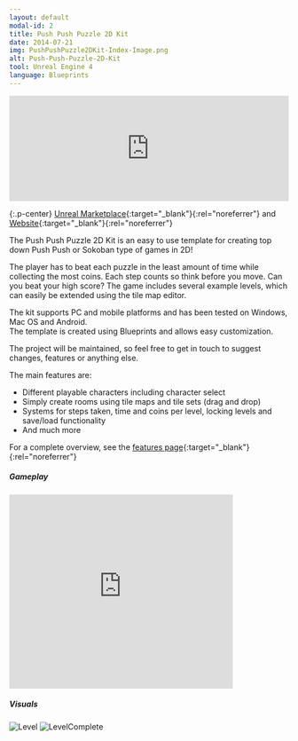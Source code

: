 ```yaml
---
layout: default
modal-id: 2
title: Push Push Puzzle 2D Kit
date: 2014-07-21
img: PushPushPuzzle2DKit-Index-Image.png
alt: Push-Push-Puzzle-2D-Kit
tool: Unreal Engine 4
language: Blueprints
---
```


<iframe src="https://widgets.gamejolt.com/package/v1?key=PR3UeSoH&theme=dark" frameborder="0" width="100%" height="190"></iframe>  

{:.p-center}
[Unreal Marketplace][unreal-marketplace]{:target="_blank"}{:rel="noreferrer"} and [Website][website]{:target="_blank"}{:rel="noreferrer"}

The Push Push Puzzle 2D Kit is an easy to use template for creating top down Push Push or Sokoban type of games in 2D!

The player has to beat each puzzle in the least amount of time while collecting the most coins.
Each step counts so think before you move. Can you beat your high score?
The game includes several example levels, which can easily be extended using the tile map editor.

The kit supports PC and mobile platforms and has been tested on Windows, Mac OS and Android.        
The template is created using Blueprints and allows easy customization.
 
The project will be maintained, so feel free to get in touch to suggest changes, features or anything else.

The main features are:
- Different playable characters including character select
- Simply create rooms using tile maps and tile sets (drag and drop)
- Systems for steps taken, time and coins per level, locking levels and save/load functionality
- And much more

For a complete overview, see the [features page][feature-page]{:target="_blank"}{:rel="noreferrer"}

##### Gameplay

<DIV class="figure-block">
    <iframe width="80%" height="350" src="https://www.youtube.com/embed/7lZRiiKjINg" frameborder="0" allowfullscreen></iframe>
</DIV>

##### Visuals

<img src="{{site.baseurl}}/assets/images/push_push_puzzle_2d_kit/Level.png" class="img-responsive img-centered" alt="Level"/>
<img src="{{site.baseurl}}/assets/images/push_push_puzzle_2d_kit/LevelComplete.png" class="img-responsive img-centered" alt="LevelComplete"/>

[unreal-marketplace]: https://www.unrealengine.com/marketplace/push-push-puzzle-2d-kit
[website]: https://gracesgames.com/PushPushPuzzle2DKit/
[feature-page]: https://gracesgames.com/PushPushPuzzle2DKit/features/